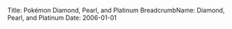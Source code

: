 Title: Pokémon Diamond, Pearl, and Platinum
BreadcrumbName: Diamond, Pearl, and Platinum
Date: 2006-01-01